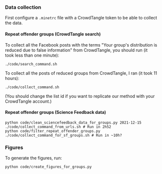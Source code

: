 ### Data collection

First configure a `.minetrc` file with a CrowdTangle token to be able to collect the data.

#### Repeat offender groups (CrowdTangle search)

To collect all the Facebook posts with the terms "Your group's distribution is reduced due to false information" from CrowdTangle, you should run (it took less than one minute):
```
./code/search_command.sh
```

To collect all the posts of reduced groups from CrowdTangle, I ran (it took 11 hours):
```
./code/collect_command.sh
```
(You should change the list id if you want to replicate our method with your CrowdTangle account.)

#### Repeat offender groups (Science Feedback data)

```
python code/clean_sciencefeedback_data_for_groups.py 2021-12-15
./code/collect_command_from_urls.sh # Run in 2h52
python code/filter_repeat_offender_groups.py
./code/collect_command_for_sf_groups.sh # Run in ~10h?
```

### Figures

To generate the figures, run:
```
python code/create_figures_for_groups.py
```